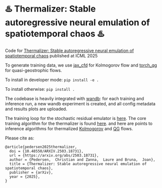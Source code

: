 # ♨️ Thermalizer: Stable autoregressive neural emulation of spatiotemporal chaos ♨️ 

Code for [Thermalizer: Stable autoregressive neural emulation of spatiotemporal chaos](https://arxiv.org/abs/2503.18731) published at ICML 2025

To generate training data, we use [jax_cfd](https://github.com/google/jax-cfd) for Kolmogorov flow and [torch_qg](https://github.com/Chris-Pedersen/torch_qg) for quasi-geostrophic flows.

To install in developer mode:
```pip install -e .```

To install otherwise:
```pip install . ```

The codebase is heavily integrated with [wandb](https://wandb.ai/): for each training and inference run, a new wandb experiment is created, and all config metadata and results plots are uploaded.

The training loop for the stochastic residual emulator is [here](https://github.com/Chris-Pedersen/thermalizer/blob/ab2842df918d40e5fb3de28466ad7c1a710e5581/thermalizer/systems/training_systems.py#L180).
The core training algorithm for the thermalizer is found [here](https://github.com/Chris-Pedersen/thermalizer/blob/ab2842df918d40e5fb3de28466ad7c1a710e5581/thermalizer/systems/training_systems.py#L739).
and here are points to inference algorithms for thermalized [Kolmogorov](https://github.com/Chris-Pedersen/thermalizer/blob/main/thermalizer/kolmogorov/inference.py) and [QG](https://github.com/Chris-Pedersen/thermalizer/blob/main/thermalizer/qg/inference.py) flows.

Please cite as:

```
@article{pedersen2025thermalizer,
  doi = {10.48550/ARXIV.2503.18731},
  url = {https://arxiv.org/abs/2503.18731},
  author = {Pedersen,  Christian and Zanna,  Laure and Bruna,  Joan},
  title = {Thermalizer: Stable autoregressive neural emulation of spatiotemporal chaos},
  publisher = {arXiv},
  year = {2025},
}
```
